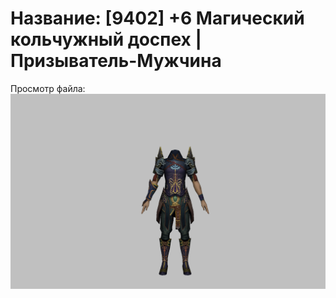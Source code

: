 # Название: [9402] +6 Магический кольчужный доспех | Призыватель-Мужчина

Просмотр файла:
![p080005.png](p080005.png)